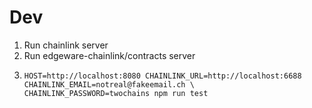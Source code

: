 # Dev

1. Run chainlink server
2. Run edgeware-chainlink/contracts server
4. ```
   HOST=http://localhost:8080 CHAINLINK_URL=http://localhost:6688 CHAINLINK_EMAIL=notreal@fakeemail.ch \
   CHAINLINK_PASSWORD=twochains npm run test
   ```
